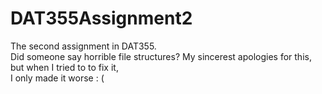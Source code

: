 # DAT355Assignment2
The second assignment in DAT355.   
Did someone say horrible file structures? My sincerest apologies for this, but when I tried to to fix it,  
I  only made it worse : ( 
